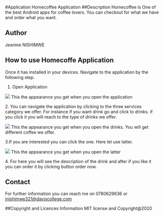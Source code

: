 #Application
Homecoffee Application
##Description
Homecoffee is One of the best Android apps for coffee lovers. You can checkout for what we have and order what you want.

## Author
Jeanine NISHIMWE

## How to use Homecoffe Application

Once it has installed in your devices. Navigate to the application by the following step.
1. Open Application
<p>
<img src="rm1.png">
This the appearance you get when you open the application
</p>
2. You can navigate the application by clicking to the three services category we offer. For instance if you want drink go and
click to drinks. if you click it you will reach to the type of drinks we offer.
<p>
<img src="rm3.png">
This the appearance you get when you open the drinks. You will get different coffee we offer.
</p>
3.If you are interested you can click the one. Here let use latter.
<p>
<img src="rm2.png">
This the appearance you get when you open the latter
</p>
4. For here you will see the description of the drink and after if you like it you can order it by clicking button order now.

## Contact

For further information you can reach me on 0780629636 or jnishimwe321@daviscollege.com

##Copyright and Licences
Information MIT license and Copyright@2020